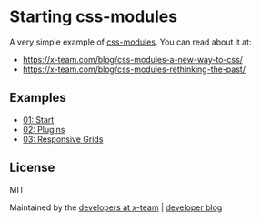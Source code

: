 Starting css-modules
====

A very simple example of [css-modules](https://github.com/css-modules). You can read about it at:
  - <https://x-team.com/blog/css-modules-a-new-way-to-css/>
  - <https://x-team.com/blog/css-modules-rethinking-the-past/>

Examples
----

- [01: Start](https://github.com/x-team/starting-css-modules/tree/master/01-start)
- [02: Plugins](https://github.com/x-team/starting-css-modules/tree/master/02-plugins)
- [03: Responsive Grids](https://github.com/x-team/starting-css-modules/tree/master/03-grid)

License
----

MIT

Maintained by the [developers at x-team](https://www.x-team.com) | [developer blog](https://www.x-team.com/blog/)
